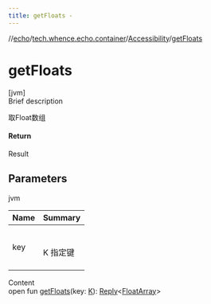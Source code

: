 ```yaml
---
title: getFloats -
---
```

//[echo](../../index.md)/[tech.whence.echo.container](../index.md)/[Accessibility](index.md)/[getFloats](get-floats.md)



# getFloats  
[jvm]  
Brief description  


取Float数组



#### Return  


Result<FloatArray>



## Parameters  
  
jvm  
  
|  Name|  Summary| 
|---|---|
| key| <br><br>K 指定键<br><br>
  
  
Content  
open fun [getFloats](get-floats.md)(key: [K](index.md)): [Reply](../-reply/index.md)<[FloatArray](https://kotlinlang.org/api/latest/jvm/stdlib/kotlin/-float-array/index.html)>  



